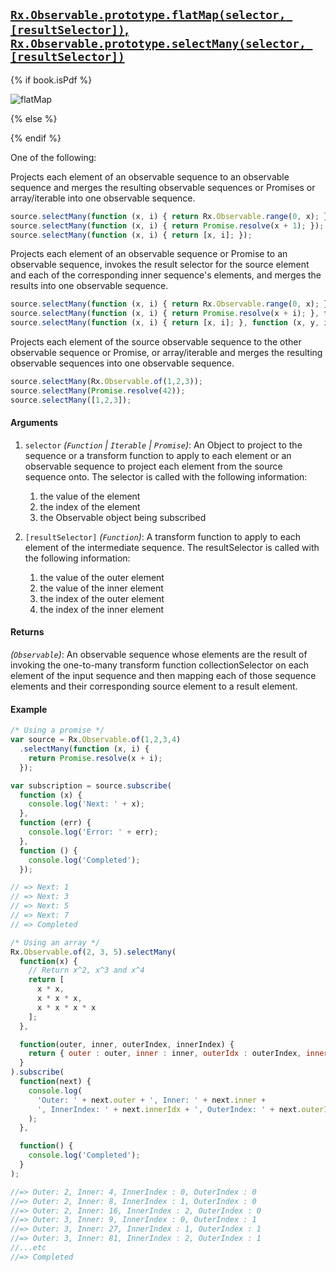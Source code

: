 ## [`Rx.Observable.prototype.flatMap(selector, [resultSelector])`, `Rx.Observable.prototype.selectMany(selector, [resultSelector])`](https://github.com/Reactive-Extensions/RxJS/blob/master/src/core/linq/observable/selectmany.js)

{% if book.isPdf %}

![flatMap](http://reactivex.io/documentation/operators/images/flatMap.png)

{% else %}



{% endif %}

One of the following:

Projects each element of an observable sequence to an observable sequence and merges the resulting observable sequences or Promises or array/iterable into one observable sequence.

```js
source.selectMany(function (x, i) { return Rx.Observable.range(0, x); });
source.selectMany(function (x, i) { return Promise.resolve(x + 1); });
source.selectMany(function (x, i) { return [x, i]; });
```

Projects each element of an observable sequence or Promise to an observable sequence, invokes the result selector for the source element and each of the corresponding inner sequence's elements, and merges the results into one observable sequence.

```js
source.selectMany(function (x, i) { return Rx.Observable.range(0, x); }, function (x, y, ix, iy) { return x + y + ix + iy; });
source.selectMany(function (x, i) { return Promise.resolve(x + i); }, function (x, y, ix, iy) { return x + y + ix + iy; });
source.selectMany(function (x, i) { return [x, i]; }, function (x, y, ix, iy) { return x + y + ix + iy; });
```

Projects each element of the source observable sequence to the other observable sequence or Promise, or array/iterable and merges the resulting observable sequences into one observable sequence.

 ```js
source.selectMany(Rx.Observable.of(1,2,3));
source.selectMany(Promise.resolve(42));
source.selectMany([1,2,3]);
 ```

#### Arguments
1. `selector` *(`Function` | `Iterable` | `Promise`)*:  An Object to project to the sequence or a transform function to apply to each element or an observable sequence to project each element from the source sequence onto.  The selector is called with the following information:
    1. the value of the element
    2. the index of the element
    3. the Observable object being subscribed

2. `[resultSelector]` *(`Function`)*: A transform function to apply to each element of the intermediate sequence.  The resultSelector is called with the following information:
    1. the value of the outer element
    2. the value of the inner element
    3. the index of the outer element
    4. the index of the inner element

#### Returns
*(`Observable`)*: An observable sequence whose elements are the result of invoking the one-to-many transform function collectionSelector on each element of the input sequence and then mapping each of those sequence elements and their corresponding source element to a result element.
 

#### Example

[](http://jsbin.com/besiw/1/embed?js,console)

```js
/* Using a promise */
var source = Rx.Observable.of(1,2,3,4)
  .selectMany(function (x, i) {
    return Promise.resolve(x + i);
  });

var subscription = source.subscribe(
  function (x) {
    console.log('Next: ' + x);
  },
  function (err) {
    console.log('Error: ' + err);
  },
  function () {
    console.log('Completed');
  });

// => Next: 1
// => Next: 3
// => Next: 5
// => Next: 7
// => Completed

/* Using an array */
Rx.Observable.of(2, 3, 5).selectMany(
  function(x) {
    // Return x^2, x^3 and x^4
    return [
      x * x,
      x * x * x,
      x * x * x * x
    ];
  },

  function(outer, inner, outerIndex, innerIndex) {
    return { outer : outer, inner : inner, outerIdx : outerIndex, innerIdx : innerIndex };
  }
).subscribe(
  function(next) {
    console.log(
      'Outer: ' + next.outer + ', Inner: ' + next.inner +
      ', InnerIndex: ' + next.innerIdx + ', OuterIndex: ' + next.outerIdx
    );
  },

  function() {
    console.log('Completed');
  }
);

//=> Outer: 2, Inner: 4, InnerIndex : 0, OuterIndex : 0
//=> Outer: 2, Inner: 8, InnerIndex : 1, OuterIndex : 0
//=> Outer: 2, Inner: 16, InnerIndex : 2, OuterIndex : 0
//=> Outer: 3, Inner: 9, InnerIndex : 0, OuterIndex : 1
//=> Outer: 3, Inner: 27, InnerIndex : 1, OuterIndex : 1
//=> Outer: 3, Inner: 81, InnerIndex : 2, OuterIndex : 1
//...etc
//=> Completed
```